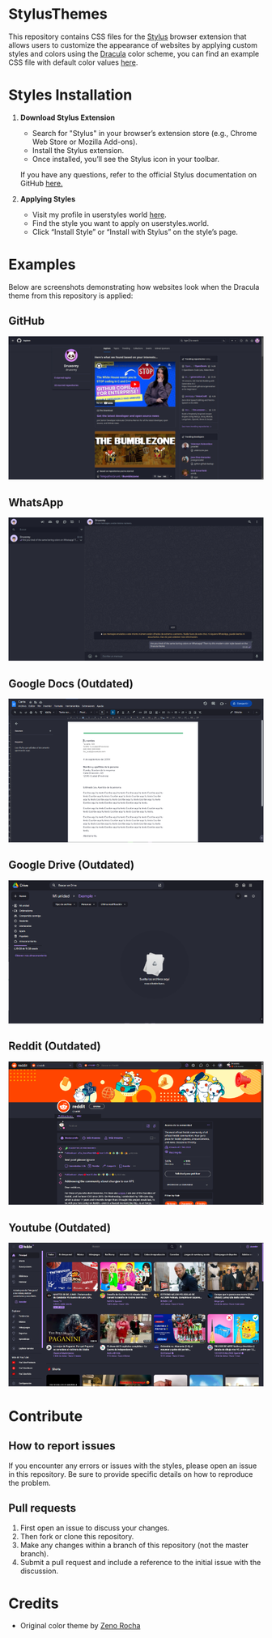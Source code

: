 # StylusThemes
This repository contains CSS files for the [Stylus](https://github.com/openstyles/stylus) browser extension that allows users to customize the appearance of websites by applying custom styles and colors using the [Dracula](https://github.com/dracula/dracula-theme) color scheme, you can find an example CSS file with default color values [here](example.css).

# Styles Installation

1. **Download Stylus Extension**
   - Search  for "Stylus" in your browser’s extension store (e.g., Chrome Web Store or Mozilla Add-ons).
   - Install the Stylus extension. 
   - Once installed, you’ll see the Stylus icon in your toolbar.

    If you have any questions, refer to the official Stylus documentation on GitHub [here.](https://github.com/openstyles/stylus/blob/master/README.md)

2. **Applying Styles**
   - Visit my profile in userstyles world [here](https://userstyles.world/user/druxorey).
   - Find the style you want to apply on userstyles.world.
   - Click “Install Style” or “Install with Stylus” on the style’s page.

# Examples
Below are screenshots demonstrating how websites look when the Dracula theme from this repository is applied:

## GitHub
![This is an image](/resources/github.png)

## WhatsApp
![This is an image](/resources/whatsapp.png)

## Google Docs (Outdated)
![This is an image](/resources/docs.png)

## Google Drive (Outdated)
![This is an image](/resources/drive.png)

## Reddit (Outdated)
![This is an image](/resources/reddit.png)

## Youtube (Outdated)
![This is an image](/resources/youtube.png)

# Contribute

## How to report issues 
If you encounter any errors or issues with the styles, please open an issue in this repository. Be sure to provide specific details on how to reproduce the problem.

## Pull requests
1. First open an issue to discuss your changes.
2. Then fork or clone this repository.
3. Make any changes within a branch of this repository (not the master branch).
4. Submit a pull request and include a reference to the initial issue with the discussion.

# Credits
- Original color theme by [Zeno Rocha](https://github.com/dracula/dracula-theme)